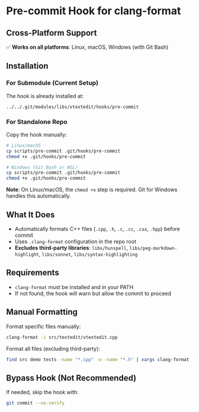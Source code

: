 # Pre-commit Hook for clang-format

## Cross-Platform Support

✅ **Works on all platforms**: Linux, macOS, Windows (with Git Bash)

## Installation

### For Submodule (Current Setup)
The hook is already installed at:
```
../../.git/modules/libs/vtextedit/hooks/pre-commit
```

### For Standalone Repo
Copy the hook manually:
```bash
# Linux/macOS
cp scripts/pre-commit .git/hooks/pre-commit
chmod +x .git/hooks/pre-commit

# Windows (Git Bash or WSL)
cp scripts/pre-commit .git/hooks/pre-commit
chmod +x .git/hooks/pre-commit
```

**Note**: On Linux/macOS, the `chmod +x` step is required. Git for Windows handles this automatically.

## What It Does

- Automatically formats C++ files (`.cpp`, `.h`, `.c`, `.cc`, `.cxx`, `.hpp`) before commit
- Uses `.clang-format` configuration in the repo root
- **Excludes third-party libraries**: `libs/hunspell`, `libs/peg-markdown-highlight`, `libs/sonnet`, `libs/syntax-highlighting`

## Requirements

- `clang-format` must be installed and in your PATH
- If not found, the hook will warn but allow the commit to proceed

## Manual Formatting

Format specific files manually:
```bash
clang-format -i src/textedit/vtextedit.cpp
```

Format all files (excluding third-party):
```bash
find src demo tests -name "*.cpp" -o -name "*.h" | xargs clang-format -i
```

## Bypass Hook (Not Recommended)

If needed, skip the hook with:
```bash
git commit --no-verify
```
